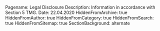 Pagename: Legal Disclosure
Description: Information in accordance with Section 5 TMG.
Date: 22.04.2020
HiddenFromArchive: true
HiddenFromAuthor: true
HiddenFromCategory: true
HiddenFromSearch: true
HiddenFromSitemap: true
SectionBackground: alternate
